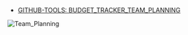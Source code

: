 - [GITHUB-TOOLS: BUDGET_TRACKER_TEAM_PLANNING](https://github.com/users/Wareezy/projects/10)

![Team_Planning](https://github.com/user-attachments/assets/76136a11-ef3c-4433-8f2a-fbd1e4cfd378)
